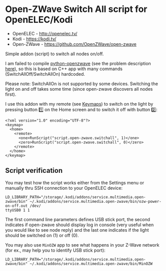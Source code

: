 Open-ZWave Switch All script for OpenELEC/Kodi
==================

- OpenELEC - http://openelec.tv/
- Kodi - https://kodi.tv/
- Open-ZWave - https://github.com/OpenZWave/open-zwave

Simple addon (script) to switch all nodes on/off.

I am failed to compile [python-openzwave](https://github.com/OpenZWave/python-openzwave) (see the problem description [here](http://stackoverflow.com/questions/37731787/how-to-work-with-c-library-from-python)), so this is based on C++ app with many commands (SwitchAllOff/SwitchAllOn) hardcoded.

Please note: SwitchAllOn is not supported by some devices. Switching the light on and off takes some time (since open-zwave discovers all nodes first).

I use this addon with my remote (see [Keymaps](http://kodi.wiki/view/Keymaps)) to switch on the light  by pressing button :one: on the Home screen and to switch it off with button :two::
```
<?xml version="1.0" encoding="UTF-8"?>
<keymap>
  <home>
    <remote>
      <one>RunScript("script.open-zwave.switchall", 1)</one>
      <zero>RunScript("script.open-zwave.switchall", 0)</zero>
    </remote>
  </home>
</keymap>
```

## Script verification
You may test how the script works either from the Settings menu or manually thru SSH connection to your OpenELEC device:
```
LD_LIBRARY_PATH="/storage/.kodi/addons/service.multimedia.open-zwave/bin" ~/.kodi/addons/service.multimedia.open-zwave/bin/ozw-power-on-off.out /dev/
ttyUSB0 1 1
```
The first command line parameters defines USB stick port, the second indicates if open-zwave should display log in console (very useful when you would like to see node reply) and the last one indicates if the light should be switched on (1) or off (0).

You may also use `MinOZW` app to see what happens in your Z-Wave network (for ex., may help you to identify USB stick port):
```
LD_LIBRARY_PATH="/storage/.kodi/addons/service.multimedia.open-zwave/bin" ~/.kodi/addons/service.multimedia.open-zwave/bin/MinOZW
```
